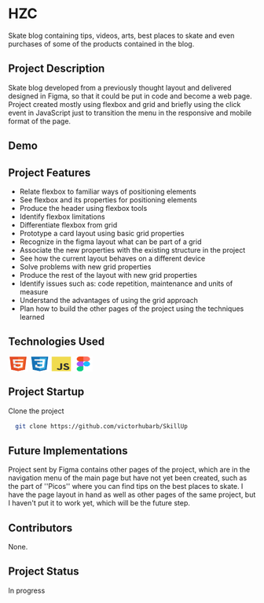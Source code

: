 # HZC 

Skate blog containing tips, videos, arts, best places to skate and even purchases of some of the products contained in the blog.

## Project Description

Skate blog developed from a previously thought layout and delivered designed in Figma, so that it could be put in code and become a web page. Project created mostly using flexbox and grid and briefly using the click event in JavaScript just to transition the menu in the responsive and mobile format of the page.

## Demo



## Project Features

- Relate flexbox to familiar ways of positioning elements
- See flexbox and its properties for positioning elements
- Produce the header using flexbox tools
- Identify flexbox limitations
- Differentiate flexbox from grid
- Prototype a card layout using basic grid properties
- Recognize in the figma layout what can be part of a grid
- Associate the new properties with the existing structure in the project
- See how the current layout behaves on a different device
- Solve problems with new grid properties
- Produce the rest of the layout with new grid properties
- Identify issues such as: code repetition, maintenance and units of measure
- Understand the advantages of using the grid approach
- Plan how to build the other pages of the project using the techniques learned

## Technologies Used

<div style="display: inline_block">
  <img align="center" alt="Vic-HTML" height="30" width="40" src="https://raw.githubusercontent.com/devicons/devicon/master/icons/html5/html5-original.svg">
  <img align="center" alt="Vic-CSS" height="30" width="40" src="https://raw.githubusercontent.com/devicons/devicon/master/icons/css3/css3-original.svg">
  <img align="center" alt="Vic-javascript" height="30" width="40" src="https://raw.githubusercontent.com/devicons/devicon/master/icons/javascript/javascript-original.svg">
  <img align="center" alt="Vic-figma" height="30" width="40" src="https://raw.githubusercontent.com/devicons/devicon/master/icons/figma/figma-original.svg">
</div>

## Project Startup

Clone the project

```bash
  git clone https://github.com/victorhubarb/SkillUp
```

## Future Implementations

Project sent by Figma contains other pages of the project, which are in the navigation menu of the main page but have not yet been created, such as the part of ''Picos'' where you can find tips on the best places to skate. I have the page layout in hand as well as other pages of the same project, but I haven't put it to work yet, which will be the future step.

## Contributors

None.

## Project Status

In progress

